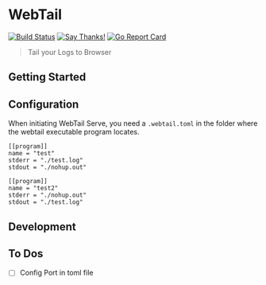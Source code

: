 # WebTail

[![Build Status](https://travis-ci.org/xzyaoi/webtail.svg?branch=master)](https://travis-ci.org/xzyaoi/webtail)
[![Say Thanks!](https://img.shields.io/badge/Say%20Thanks-!-1EAEDB.svg)](https://saythanks.io/to/xzyaoi)
[![Go Report Card](https://goreportcard.com/badge/github.com/xzyaoi/webtail)](https://goreportcard.com/report/github.com/xzyaoi/webtail)

> Tail your Logs to Browser

## Getting Started

## Configuration

When initiating WebTail Serve, you need a ```.webtail.toml``` in the folder where the webtail executable program locates.

```
[[program]]
name = "test"
stderr = "./test.log"
stdout = "./nohup.out"

[[program]]
name = "test2"
stderr = "./nohup.out"
stdout = "./test.log"

```

## Development

## To Dos

* [ ] Config Port in toml file